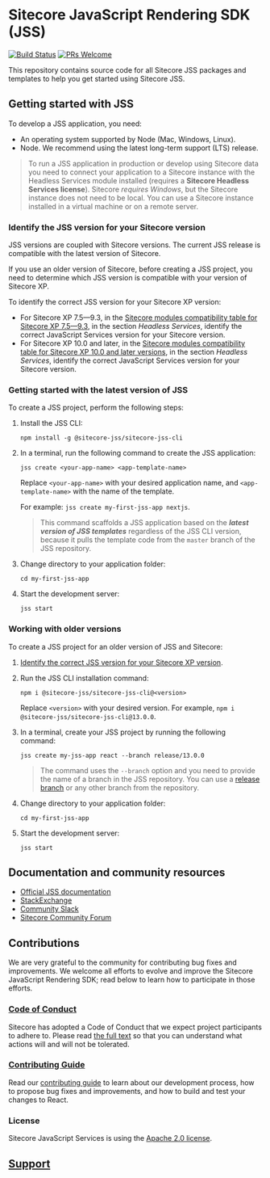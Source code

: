 # Sitecore JavaScript Rendering SDK (JSS)

[![Build Status](https://dev.azure.com/sitecore-devex/headless-javascript/_apis/build/status/Sitecore.jss?branchName=dev)](https://dev.azure.com/sitecore-devex/headless-javascript/_build/latest?definitionId=8&branchName=dev) [![PRs Welcome](https://img.shields.io/badge/PRs-welcome-brightgreen.svg)](CONTRIBUTING.md)

This repository contains source code for all Sitecore JSS packages and templates to help you get started using Sitecore JSS.

## Getting started with JSS
To develop a JSS application, you need:
- An operating system supported by Node (Mac, Windows, Linux).
- Node. We recommend using the latest long-term support (LTS) release.

> To run a JSS application in production or develop using Sitecore data you need to connect your application to a Sitecore instance with the Headless Services module installed (requires a **Sitecore Headless Services license**). Sitecore *requires Windows*, but the Sitecore instance does not need to be local. You can use a Sitecore instance installed in a virtual machine or on a remote server.

### Identify the JSS version for your Sitecore version
JSS versions are coupled with Sitecore versions. The current JSS release is compatible with the latest version of Sitecore. 

If you use an older version of Sitecore, before creating a JSS project, you need to determine which JSS version is compatible with your version of Sitecore XP.

To identify the correct JSS version for your Sitecore XP version:  
- For Sitecore XP 7.5—9.3, in the [Sitecore modules compatibility table for Sitecore XP 7.5—9.3](https://support.sitecore.com/kb?id=kb_article_view&sysparm_article=KB0541788), in the section *Headless Services*, identify the correct JavaScript Services version for your Sitecore version.
- For Sitecore XP 10.0 and later, in the [Sitecore modules compatibility table for Sitecore XP 10.0 and later versions](https://support.sitecore.com/kb?id=kb_article_view&sysparm_article=KB1000576), in the section *Headless Services*, identify the correct JavaScript Services version for your Sitecore version.

### Getting started with the latest version of JSS
  <!---
   @TODO: Update to version 20.0.0 docs before release
   -->
To create a JSS project, perform the following steps:
1. Install the JSS CLI:   
	```
	npm install -g @sitecore-jss/sitecore-jss-cli
	```
2. In a terminal, run the following command to create the JSS application:
	```
	jss create <your-app-name> <app-template-name>
	```	
	
	Replace `<your-app-name>` with your desired application name, and `<app-template-name>` with the name of the template. 
	
	For example: `jss create my-first-jss-app nextjs`.
	
	>This command scaffolds a JSS application based on the ***latest version of JSS templates*** regardless of the JSS CLI version, because it pulls the template code from the `master` branch of the JSS repository.
3. Change directory to your application folder: 
	```
	cd my-first-jss-app
	```
4. Start the development server:
	```
	jss start
	```

### Working with older versions

To create a JSS project for an older version of JSS and Sitecore:   
1. [Identify the correct JSS version for your Sitecore XP version](#identify-the-jss-version-for-your-sitecore-version).
2. Run the JSS CLI installation command:
	```
	npm i @sitecore-jss/sitecore-jss-cli@<version>
	```
	Replace `<version>` with your desired version. For example, `npm i @sitecore-jss/sitecore-jss-cli@13.0.0`.
3. In a terminal, create your JSS project by running the following command:
	```
	jss create my-jss-app react --branch release/13.0.0
	```
	>The command uses the `--branch` option and you need to provide the name of a branch in the JSS repository. You can use a [release branch](https://github.com/Sitecore/jss/branches/all?query=release%2F) or any other branch from the repository.
	
4. Change directory to your application folder: 
	```
	cd my-first-jss-app
	```
5. Start the development server:
	```
	jss start
	```

## Documentation and community resources

  <!---
   @TODO: Update to version 20.0.0 docs before release
   -->
- [Official JSS documentation](https://doc.sitecore.com/xp/en/developers/hd/190/sitecore-headless-development/sitecore-javascript-rendering-sdks--jss-.html)
- [StackExchange](https://sitecore.stackexchange.com/)
- [Community Slack](https://sitecorechat.slack.com/messages/jss)
- [Sitecore Community Forum](https://community.sitecore.net/developers/f/40)

## Contributions

We are very grateful to the community for contributing bug fixes and improvements. We welcome all efforts to evolve and improve the Sitecore JavaScript Rendering SDK; read below to learn how to participate in those efforts.

### [Code of Conduct](CODE_OF_CONDUCT.md)

Sitecore has adopted a Code of Conduct that we expect project participants to adhere to. Please read [the full text](CODE_OF_CONDUCT.md) so that you can understand what actions will and will not be tolerated.

### [Contributing Guide](CONTRIBUTING.md)

Read our [contributing guide](CONTRIBUTING.md) to learn about our development process, how to propose bug fixes and improvements, and how to build and test your changes to React.

### License

Sitecore JavaScript Services is using the [Apache 2.0 license](LICENSE.MD).

## [Support](SUPPORT.md)
